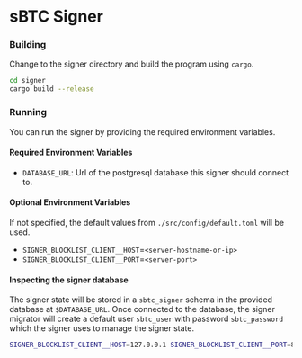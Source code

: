 # sBTC Signer

### Building
Change to the signer directory and build the program using `cargo`.

   ```bash
   cd signer
   cargo build --release
   ```
### Running
You can run the signer by providing the required environment variables.

#### Required Environment Variables
- `DATABASE_URL`: Url of the postgresql database this signer should connect to.

#### Optional Environment Variables
If not specified, the default values from `./src/config/default.toml` will be used.
- `SIGNER_BLOCKLIST_CLIENT__HOST`=`<server-hostname-or-ip>`
- `SIGNER_BLOCKLIST_CLIENT__PORT`=`<server-port>`

#### Inspecting the signer database
The signer state will be stored in a `sbtc_signer` schema in the provided database at `$DATABASE_URL`.
Once connected to the database, the signer migrator will create a default user `sbtc_user`
with password `sbtc_password` which the signer uses to manage the signer state.

```bash
SIGNER_BLOCKLIST_CLIENT__HOST=127.0.0.1 SIGNER_BLOCKLIST_CLIENT__PORT=8080  ../target/release/signer 
```
